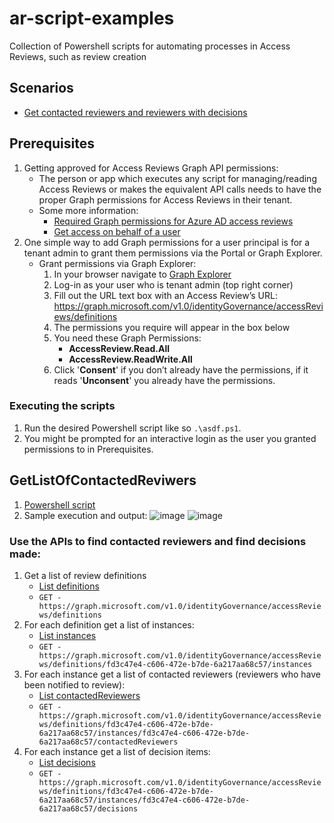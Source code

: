 # ar-script-examples
Collection of Powershell scripts for automating processes in Access Reviews, such as review creation

## Scenarios
- [Get contacted reviewers and reviewers with decisions](#GetListOfContactedReviwers)

## Prerequisites

1. Getting approved for Access Reviews Graph API permissions:   
    - The person or app which executes any script for managing/reading Access Reviews or makes the equivalent API calls needs to have the proper Graph permissions for Access Reviews in their tenant.
    -	Some more information:
        - [Required Graph permissions for Azure AD access reviews](https://learn.microsoft.com/en-us/graph/api/resources/accessreviewsv2-overview?view=graph-rest-1.0#role-and-application-permission-authorization-checks)
        - [Get access on behalf of a user](https://learn.microsoft.com/en-us/graph/auth-v2-user)
2. One simple way to add Graph permissions for a user principal is for a tenant admin to grant them permissions via the Portal or Graph Explorer.
    -	Grant permissions via Graph Explorer:
        1. In your browser navigate to [Graph Explorer](https://developer.microsoft.com/en-us/graph/graph-explorer)
        2. Log-in as your user who is tenant admin (top right corner)
        3. Fill out the URL text box with an Access Review’s URL: https://graph.microsoft.com/v1.0/identityGovernance/accessReviews/definitions
        4. The permissions you require will appear in the box below
        5. You need these Graph Permissions:
            - **AccessReview.Read.All**
            - **AccessReview.ReadWrite.All**
        6. Click '**Consent**' if you don’t already have the permissions, if it reads '**Unconsent**' you already have the permissions.

### Executing the scripts

1. Run the desired Powershell script like so `.\asdf.ps1`.
3. You might be prompted for an interactive login as the user you granted permissions to in Prerequisites.


## GetListOfContactedReviwers

1. [Powershell script](./GetListOfContactedReviwers.ps1)
2. Sample execution and output:
![image](https://github.com/leherpel/ar-script-examples/assets/81385520/1517e2ed-36aa-4755-b12e-f7444238daf0)
![image](https://github.com/leherpel/ar-script-examples/assets/81385520/d372f13a-7e93-4299-8020-21b67eb0af52)

### Use the APIs to find contacted reviewers and find decisions made:
1. Get a list of review definitions
    - [List definitions](https://learn.microsoft.com/en-us/graph/api/accessreviewset-list-definitions?view=graph-rest-1.0&tabs=http)
    - `GET - https://graph.microsoft.com/v1.0/identityGovernance/accessReviews/definitions`
2. For each definition get a list of instances:
    - [List instances](https://learn.microsoft.com/en-us/graph/api/accessreviewscheduledefinition-list-instances?view=graph-rest-1.0&tabs=http)
    - `GET - https://graph.microsoft.com/v1.0/identityGovernance/accessReviews/definitions/fd3c47e4-c606-472e-b7de-6a217aa68c57/instances`
3. For each instance get a list of contacted reviewers (reviewers who have been notified to review):
    - [List contactedReviewers](https://learn.microsoft.com/en-us/graph/api/accessreviewinstance-list-contactedreviewers?view=graph-rest-1.0&tabs=http)
    - `GET - https://graph.microsoft.com/v1.0/identityGovernance/accessReviews/definitions/fd3c47e4-c606-472e-b7de-6a217aa68c57/instances/fd3c47e4-c606-472e-b7de-6a217aa68c57/contactedReviewers`
4. For each instance get a list of decision items:
    - [List decisions](https://learn.microsoft.com/en-us/graph/api/accessreviewinstance-list-decisions?view=graph-rest-1.0&tabs=http)
    - `GET - https://graph.microsoft.com/v1.0/identityGovernance/accessReviews/definitions/fd3c47e4-c606-472e-b7de-6a217aa68c57/instances/fd3c47e4-c606-472e-b7de-6a217aa68c57/decisions`
